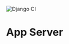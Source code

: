 ![Django CI](https://github.com/taller2-chotuve-grupo2/app-server/workflows/Django%20CI/badge.svg)

# App Server